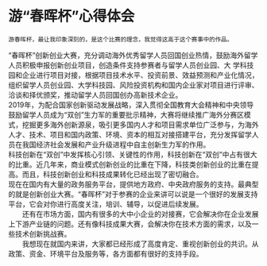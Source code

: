 # 游“春晖杯”心得体会
    游春晖杯，最让我印象深刻的，是这个比赛的理念，我觉得这高于这个赛事中的作品。    
“春晖杯”创新创业大赛，充分调动海外优秀留学人员回国创业热情，鼓励海外留学人员积极申报创新创业项目，创造条件支持参赛者与留学人员创业园、大 
学科技园和企业进行项目对接，根据项目技术水平、投资前景、效益预测和产业化情况，组织留学人员创业园、大学科技园、风险投资机构和国内企业家对项目进行评审、洽谈和择优颁奖，推动留学人员回国创办高新技术企业。     
    2019年，为配合国家创新驱动发展战略，深入贯彻全国教育大会精神和中央领导鼓励留学人员成为“双创”生力军的重要批示精神，大赛将继续推广海外分赛区模式，挖掘更多海外创新源泉，吸引更多国内人才和项目需求单位广泛参与，为海外人才、技术、项目和国内政策、环境、资本的相互对接搭建平台，充分发挥留学人员在我国经济社会发展和产业升级进程中自主创新生力军的作用。    
    科技创新在“双创”中发挥核心引领、关键性的作用，科技创新在“双创”中占有很大的比重。近几年来，商业模式创新创业的比重在下降，科技类创新创业的比重在提高。而且，科技创新创业和科技成果转化已经出现了密切融合。    
    现在在国内有大量的政务服务平台，提供地方政府、中央政府服务的支持。最典型的就是创新创业大赛。“春晖杯”对于参赛的企业来讲可以说是一个很好的发展支持平台，它会对你进行高度关注，培训、辅导，以促进后续发展。    
　　还有在市场方面，国内有很多的大中小企业的对接赛，它会解决你在企业发展上下游产业链的问题。还有像科技成果大赛，会解决你在技术方面的需求，以及一些技术创新挑战赛。    
　　我想现在就国内来讲，大家都已经形成了高度肯定、重视创新创业的共识。从政策、资金、环境平台及服务等，各方面都有很好的支持手段。    
